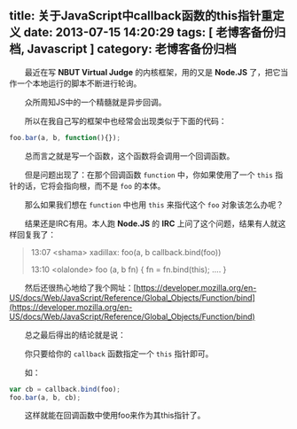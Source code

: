 title: 关于JavaScript中callback函数的this指针重定义
date: 2013-07-15 14:20:29
tags: [ 老博客备份归档, Javascript ]
category: 老博客备份归档
---

　　最近在写 **NBUT Virtual Judge** 的内核框架，用的又是 **Node.JS** 了，把它当作一个本地运行的脚本不断进行轮询。

　　众所周知JS中的一个精髓就是异步回调。

　　所以在我自己写的框架中也经常会出现类似于下面的代码：

```javascript
foo.bar(a, b, function(){});
```

　　总而言之就是写一个函数，这个函数将会调用一个回调函数。

　　但是问题出现了：在那个回调函数 `function` 中，你如果使用了一个 `this` 指针的话，它将会指向根，而不是 `foo` 的本体。

　　那么如果我们想在 `function` 中也用 `this` 来指代这个 `foo` 对象该怎么办呢？

　　结果还是IRC有用。本人跑 **Node.JS** 的 **IRC** 上问了这个问题，结果有人就这样回复我了：

> 13:07 &lt;shama> xadillax: foo(a, b callback.bind(foo))
>
> 13:10 &lt;olalonde> foo (a, b fn) { fn = fn.bind(this); …. }

　　然后还很热心地给了我个网址：[https://developer.mozilla.org/en-US/docs/Web/JavaScript/Reference/Global_Objects/Function/bind](https://developer.mozilla.org/en-US/docs/Web/JavaScript/Reference/Global_Objects/Function/bind)

　　总之最后得出的结论就是说：

　　你只要给你的 `callback` 函数指定一个 `this` 指针即可。

　　如：

```javascript
var cb = callback.bind(foo);
foo.bar(a, b, cb);
```

　　这样就能在回调函数中使用foo来作为其this指针了。
